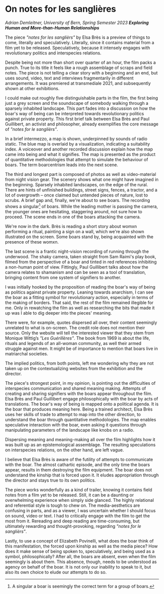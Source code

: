 # On notes for les sanglières
*Adrian Demleitner, University of Bern, Spring Semester 2023
**Exploring Human and More-than-Human Relationships***

The piece *"notes for les sanglièrs"* by Elsa Brès is a preview of things to come, literally and speculatively. Literally, since it contains material from a film yet to be released. Speculatively, because it intensely engages with revolutionary politics and interspecies relations.

Despite being not more than short over quarter of an hour, the film packs a punch. True to its title it feels like a rough assemblage of scraps and field notes. The piece is not telling a clear story with a beginning and an end, but uses sound, video, text and interviews fragmentarily in different arrangements. It was premiered at transmediale 2021, and subsequently shown at other exhibitions.

I could make out roughly five distinguishable parts in the film, the first being just a grey screen and the soundscape of somebody walking through a sparsely inhabited landscape. This part fades into a discussion on how the boar's way of being can be interpreted towards revolutionary politics against private property. This first brief talk between Elsa Brès and Paul Guillibert, an activist and philosopher, already exemplifies the core message of *"notes for le sanglièrs"*.

In a brief intermezzo, a map is shown, underpinned by sounds of radio static. The blue map is overlaid by a visualization, indicating a suitability index. A voiceover and another recorded discussion explain how the map came into being and what it signifies. The map is presented as the product of quantitative methodologies that attempt to simulate the behaviour of boars. The term boarcentrism leads into the next scene.

The third and longest part is composed of photos as well as video-material from night vision gear. The scenery shows what one might have imagined in the beginning. Sparsely inhabited landscapes, on the edge of the rural. There are hints of unfinished buildings, street signs, fences, a tractor, and a lot of overgrowth – once claimed but untended pieces of nature, lost to scrubs. A brief gap and, finally, we're about to see boars. The recording shows a singular[^1] of boars. While the leading mother is passing the camera, the younger ones are hesitating, staggering around, not sure how to proceed. The scene ends in one of the boars attacking the camera.

We're now in the dark. Brès is reading a short story about womxn performing a ritual, painting a sign on a wall, which we're also shown illustrated on the screen. Some boars stand by, being acquainted with the presence of these womxn.

The last scene is a frantic night-vision recording of running through the underwood. The shaky camera, taken straight from Sam Raimi's play book, filmed from the perspective of a boar and tinted in red references inhibiting a non-human point of view. Fittingly, Paul Guillibert talks about how the camera relates to shamanism and can be seen as a tool of translation, bringing content from one system of signifiers to another.

I was initially hooked by the proposition of reading the boar's way of being as politics against private property. Leaning towards anarchism, I can see the boar as a fitting symbol for revolutionary action, especially in terms of the making of borders. That said, the rest of the film remained illegible for me. Only in rewatching the film as well as researching the bits that made it up was I able to dig deeper into the pieces' meaning. 

There were, for example, quotes dispersed all over, their content seemingly unrelated to what is on-screen. The credit role does not mention their source. Only the website will tell the interested viewer that they stem from Monique Wittig’s *"Les Guérillères"*. The book from 1969 is about the life, rituals and legends of an all-woman community, as well their armed struggle against men. It might be of importance to mention that boars live in matriarchal societies.

The implied politics, from both points, left me wondering why they are not taken up on the contextualizing websites from the exhibition and the director.

The piece's strongest point, in my opinion, is pointing out the difficulties of interspecies communication and shared meaning making. Attempts of creating and sharing signifiers with the boars appear throughout the film. Elsa Brès and Paul Guillibert engage philosophically with the boar by acts of translations. The boar's way of being is mapped onto a political agenda. It is the boar that produces meaning here. Being a trained architect, Elsa Brès uses her skills of trade to attempt to map into the other direction, to understand the boar through quantitative methodologies. The map enables speculative interaction with the boar, even asking it questions through manipulating parameters of the landscape like knobs on a radio.

Dispersing meaning and meaning-making all over the film highlights how it was built up as an epistemological assemblage. The resulting speculations on interspecies relations, on the other hand, are left vague.

I believe that Elsa Brès is aware of the futility of attempts to communicate with the boar. The almost cathartic episode, and the only time the boars appear, results in them destroying the film equipment. The boar does not understand the kinship that is forced upon it. It eludes appropriation through the director and stays true to its own politics.

The piece works wonderfully as a kind of trailer, knowing it contains field notes from a film yet to be released. Still, it can be a daunting or overwhelming experience when simply side glanced. The highly relational and referential style is tough to chew on. The media-aesthetics are confusing in parts, and as a viewer, I was uncertain whether I should focus on sound, video or text. I had to critically engage with the film to get the most from it. Rereading and deep reading are time-consuming, but ultimately rewarding and thought-provoking, regarding *"notes for le sanglièrs"*.

Lastly, to use a concept of Elizabeth Povinelli, what does the boar think of this manifestation, the forced upon kinship as well as the media piece? How does it make sense of being spoken to, speculatively, and being used as a symbol, philosophically? After all, the boars are absent, even when the film seemingly is about them. This absence, though, needs to be understood as agency on behalf of the boar. It is not only our inability to speak to it, but also its own choice to elude our attempts to do so.

[^1]: A singular a boar is seemingly the correct term for a group of boars.